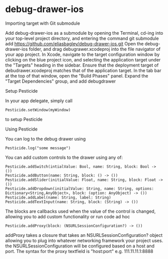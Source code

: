 debug-drawer-ios
================

Importing target with Git submodule

Add debug-drawer-ios as a submodule by opening the Terminal, cd-ing into your top-level project directory, and entering the command git submodule add https://github.com/eliasbagley/debug-drawer-ios.git
Open the debug-drawer-ios folder, and drag debugrawer.xcodeproj into the file navigator of your app project.
In Xcode, navigate to the target configuration window by clicking on the blue project icon, and selecting the application target under the "Targets" heading in the sidebar.
Ensure that the deployment target of debudrawer.xcodeproj matches that of the application target.
In the tab bar at the top of that window, open the "Build Phases" panel.
Expand the "Target Dependencies" group, and add debugdrawer

Setup Pesticide

In your app delegate, simply call
```
Pesticide.setWindow(myWindow)
```
to setup Pesticide

Using Pesticide

You can log to the debug drawer using
```
Pesticide.log("some message")
```

You can add custom controls to the drawer using any of:

```
Pesticide.addSwitch(intialValue: Bool, name: String, block: Bool -> ())
Pesticide.addButton(name: String, block: () -> ())
Pesticide.addSlider(initialValue: Float, name: String, block: Float -> ())
Pesticide.addDropdown(initialValue: String, name: String, options: Dictionary<String,AnyObject>, block: (option: AnyObject) -> ())
Pesticide.addLabel(name: String, label: String)
Pesticide.addTextInput(name: String, block: (String) -> ())
```

The blocks are callbacks used when the value of the control is changed, allowing you to add custom functionality or run code ad hoc

```
Pesticide.addProxy(block: (NSURLSessionConfiguration?) -> ())
```
addProxy takes a closure that takes an NSURLSessionConfiguration? object allowing you to plug into whatever networking framework your project uses.
the NSURLSessionConfiguration will be configured based on a host and port. The syntax for the proxy textfield is "host:port"
e.g.
111.11.11.1:8888

